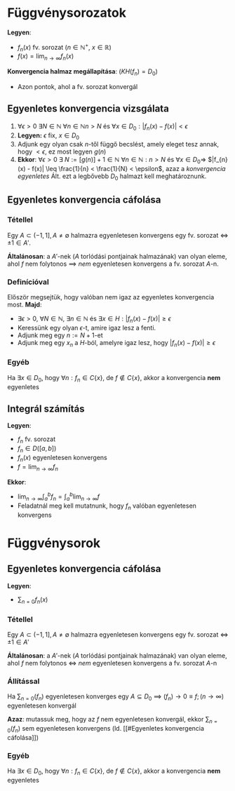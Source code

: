 # Függvénysorozatok

**Legyen**:
- $f_{n}(x)$ fv. sorozat ($n \in \mathbb{N}^+$, $x \in \mathbb{R}$) 
- $f(x) = \lim_{ n \to \infty } f_{n}(x)$ 

**Konvergencia halmaz megállapítása**: ($KH(f_{n}) = D_{0}$)
- Azon pontok, ahol a fv. sorozat konvergál

## Egyenletes konvergencia vizsgálata
1. $\forall \epsilon > 0\ \exists N\in \mathbb{N}\ \forall n \in \mathbb{N} n > N$ és $\forall x\in D_{0}: |f_{n}(x) -f(x)| <\epsilon$ 
2. **Legyen:** $\epsilon$ fix, $x \in D_{0}$
3. Adjunk egy olyan csak $n$-től függő becslést, amely eleget tesz annak, hogy $< \epsilon$, ez most legyen $g(n)$
5. **Ekkor**: $\forall \epsilon > 0\ \exists\ N:= [g(n)]+1\in \mathbb{N}\  \forall n \in \mathbb{N}: n>N$ és $\forall x\in D_{0}$=> $|f_{n}(x) - f(x)| \leq \frac{1}{n} < \frac{1}{N} < \epsilon$, azaz a *konvergencia egyenletes*
Ált. ezt a legbővebb $D_{0}$ halmazt kell meghatároznunk.

## Egyenletes konvergencia cáfolása

### Tétellel
Egy $A \subset (-1,1], A \neq \emptyset$ halmazra egyenletesen konvergens egy fv. sorozat $\iff$ $\pm 1 \in A'$.

**Általánosan**: a $A'$-nek ($A$ torlódási pontjainak halmazának) van olyan eleme, ahol $f$ nem folytonos $\implies$ *nem* egyenletesen konvergens a fv. sorozat $A$-n.
### Definícióval
Először megsejtük, hogy valóban nem igaz az egyenletes konvergencia most.
**Majd**:
- $\exists \epsilon >0,\ \forall N \in \mathbb{N},\ \exists n \in \mathbb{N}$ és $\exists x \in H: |f_{n}(x) -f(x)|\geq \epsilon$ 
- Keressünk egy olyan $\epsilon$-t, amire igaz lesz a fenti.
- Adjunk meg egy $n:=N+1$-et
- Adjunk meg egy $x_{n}$ a $H$-ból, amelyre igaz lesz, hogy $|f_{n}(x)-f(x)|\geq \epsilon$

### Egyéb
Ha $\exists x \in D_{0}$, hogy $\forall n: f_{n} \in C\{ x \}$, de $f\notin C\{ x \}$, akkor a konvergencia **nem** egyenletes 

## Integrál számítás
**Legyen**:
- $f_{n}$ fv. sorozat
- $f_{n} \in D([a,b])$
- $f_{n}(x)$ egyenletesen konvergens
- $f = \lim_{ n \to \infty } f_{n}$

**Ekkor**:
- $\lim_{ n \to \infty }\int^b_{a} f_{n} = \int^b_{a}\lim_{ n \to \infty } f$
- Feladatnál meg kell mutatnunk, hogy $f_{n}$ valóban egyenletesen konvergens

# Függvénysorok

## Egyenletes konvergencia cáfolása

**Legyen**: 
- $\sum_{n=0}f_{n}(x)$ 

### Tétellel
Egy $A \subset (-1,1], A \neq \emptyset$ halmazra egyenletesen konvergens egy fv. sorozat $\iff$ $\pm 1 \in A'$ 

**Általánosan**: a $A'$-nek ($A$ torlódási pontjainak halmazának) van olyan eleme, ahol $f$ nem folytonos $\iff$ *nem* egyenletesen konvergens a fv. sorozat $A$-n

### Állítással
Ha $\sum_{n=0} (f_{n})$ egyenletesen konverges egy $A \subseteq D_{0}$ $\implies$ $(f_{n})\to 0 \equiv f; (n\to \infty)$ egyenletesen konvergál 

**Azaz**: mutassuk meg, hogy az $f$ nem egyenletesen konvergál, ekkor $\sum_{n=0}(f_{n})$ sem egyenletesen konvergens (ld. [[#Egyenletes konvergencia cáfolása]])

### Egyéb
Ha $\exists x \in D_{0}$, hogy $\forall n: f_{n} \in C\{ x \}$, de $f\notin C\{ x \}$, akkor a konvergencia **nem** egyenletes 